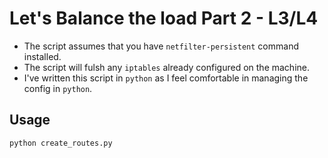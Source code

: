 # Let's Balance the load Part 2 - L3/L4

- The script assumes that you have `netfilter-persistent` command installed.
- The script will fulsh any `iptables` already configured on the machine.
- I've written this script in `python` as I feel comfortable in managing the config in `python`.

## Usage

```sh
python create_routes.py
```
